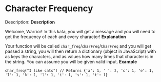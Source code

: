 # Character Frequency
Description:
**Description**

Welcome, Warrior! In this kata, you will get a message and you will need to get the frequency of each and every character!
**Explanation**

Your function will be called ```char_freq```/```charFreq```/```CharFreq``` and you will get passed a string, you will then return a dictionary (object in JavaScript) with as keys the characters, and as values how many times that character is in the string. You can assume you will be given valid input.
**Example**

```char_freq("I like cats") // Returns {'a': 1, ' ': 2, 'c': 1, 'e': 1, 'I': 1, 'k': 1, 'l': 1, 'i': 1, 's': 1, 't': 1}```